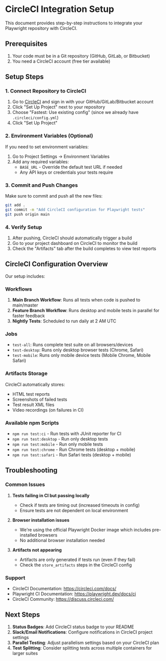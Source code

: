 # CircleCI Integration Setup

This document provides step-by-step instructions to integrate your Playwright repository with CircleCI.

## Prerequisites

1. Your code must be in a Git repository (GitHub, GitLab, or Bitbucket)
2. You need a CircleCI account (free tier available)

## Setup Steps

### 1. Connect Repository to CircleCI

1. Go to [CircleCI](https://circleci.com/) and sign in with your GitHub/GitLab/Bitbucket account
2. Click "Set Up Project" next to your repository
3. Choose "Fastest: Use existing config" (since we already have `.circleci/config.yml`)
4. Click "Set Up Project"

### 2. Environment Variables (Optional)

If you need to set environment variables:

1. Go to Project Settings → Environment Variables
2. Add any required variables:
   - `BASE_URL` - Override the default test URL if needed
   - Any API keys or credentials your tests require

### 3. Commit and Push Changes

Make sure to commit and push all the new files:

```bash
git add .
git commit -m "Add CircleCI configuration for Playwright tests"
git push origin main
```

### 4. Verify Setup

1. After pushing, CircleCI should automatically trigger a build
2. Go to your project dashboard on CircleCI to monitor the build
3. Check the "Artifacts" tab after the build completes to view test reports

## CircleCI Configuration Overview

Our setup includes:

### Workflows

1. **Main Branch Workflow**: Runs all tests when code is pushed to main/master
2. **Feature Branch Workflow**: Runs desktop and mobile tests in parallel for faster feedback
3. **Nightly Tests**: Scheduled to run daily at 2 AM UTC

### Jobs

- `test-all`: Runs complete test suite on all browsers/devices
- `test-desktop`: Runs only desktop browser tests (Chrome, Safari)
- `test-mobile`: Runs only mobile device tests (Mobile Chrome, Mobile Safari)

### Artifacts Storage

CircleCI automatically stores:
- HTML test reports
- Screenshots of failed tests
- Test result XML files
- Video recordings (on failures in CI)

### Available npm Scripts

- `npm run test:ci` - Run tests with JUnit reporter for CI
- `npm run test:desktop` - Run only desktop tests
- `npm run test:mobile` - Run only mobile tests
- `npm run test:chrome` - Run Chrome tests (desktop + mobile)
- `npm run test:safari` - Run Safari tests (desktop + mobile)

## Troubleshooting

### Common Issues

1. **Tests failing in CI but passing locally**
   - Check if tests are timing out (increased timeouts in config)
   - Ensure tests are not dependent on local environment

2. **Browser installation issues**
   - We're using the official Playwright Docker image which includes pre-installed browsers
   - No additional browser installation needed

3. **Artifacts not appearing**
   - Artifacts are only generated if tests run (even if they fail)
   - Check the `store_artifacts` steps in the CircleCI config

### Support

- CircleCI Documentation: https://circleci.com/docs/
- Playwright CI Documentation: https://playwright.dev/docs/ci
- CircleCI Community: https://discuss.circleci.com/

## Next Steps

1. **Status Badges**: Add CircleCI status badge to your README
2. **Slack/Email Notifications**: Configure notifications in CircleCI project settings
3. **Parallel Testing**: Adjust parallelism settings based on your CircleCI plan
4. **Test Splitting**: Consider splitting tests across multiple containers for larger suites
